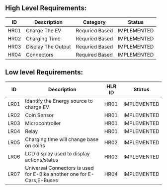 ## High Level Requirements:
| ID | Description | Category | Status |
|-------|--------------|---------|-----------|
|HR01|Charge The EV|Requried Based|IMPLEMENTED|
|HR02|Charging Time|Requried Based|IMPLEMENTED|
|HR03|Display The Output| Requried Based| IMPLEMENTED|
|HR04|Connectors|Required Based| IMPLEMENTED|
## Low level Requirements:
| ID | Description | HLR ID | Status |
|-------|--------------|---------|-----------|
|LR01|Identify the Energy source to charge EV|HR01|IMPLEMENTED|
|LR02|Coin Sensor|HR01|IMPLEMENTED|
|LR03|Microcontroller|HR01| IMPLEMENTED|
|LR04|Relay|HR01| IMPLEMENTED|
|LR05|Charging time will change base on coins|HR02| IMPLEMENTED|
|LR06|LCD display used to display actions/status| HR03| IMPLEMENTED|
|LR07|Universal Connectors is used for E-Bike another one for E-Cars,E-Buses |HR04| IMPLEMENTED|
